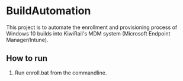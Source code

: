 # BuildAutomation
This project is to automate the enrollment and provisioning process of Windows 10 builds into KiwiRail's MDM system (Microsoft Endpoint Manager/Intune).

## How to run
1. Run enroll.bat from the commandline.